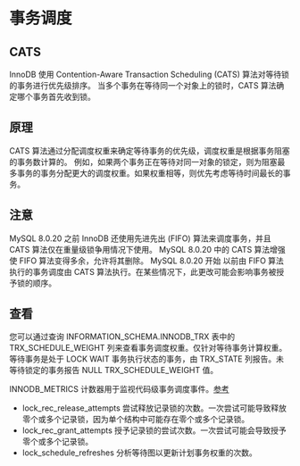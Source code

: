 # 事务调度
## CATS
InnoDB 使用 Contention-Aware Transaction Scheduling (CATS) 算法对等待锁的事务进行优先级排序。
当多个事务在等待同一个对象上的锁时，CATS 算法确定哪个事务首先收到锁。

## 原理
CATS 算法通过分配调度权重来确定等待事务的优先级，调度权重是根据事务阻塞的事务数计算的。
例如，如果两个事务正在等待对同一对象的锁定，则为阻塞最多事务的事务分配更大的调度权重。如果权重相等，则优先考虑等待时间最长的事务。

## 注意
MySQL 8.0.20 之前 InnoDB 还使用先进先出 (FIFO) 算法来调度事务，并且 CATS 算法仅在重量级锁争用情况下使用。
MySQL 8.0.20 中的 CATS 算法增强使 FIFO 算法变得多余，允许将其删除。
MySQL 8.0.20 开始 以前由 FIFO 算法执行的事务调度由 CATS 算法执行。在某些情况下，此更改可能会影响事务被授予锁的顺序。

## 查看
您可以通过查询 INFORMATION_SCHEMA.INNODB_TRX 表中的 TRX_SCHEDULE_WEIGHT 列来查看事务调度权重。仅针对等待事务计算权重。
等待事务是处于 LOCK WAIT 事务执行状态的事务，由 TRX_STATE 列报告。未等待锁定的事务报告 NULL TRX_SCHEDULE_WEIGHT 值。

INNODB_METRICS 计数器用于监视代码级事务调度事件。[参考](https://dev.mysql.com/doc/refman/8.0/en/innodb-information-schema-metrics-table.html)

* lock_rec_release_attempts  尝试释放记录锁的次数。一次尝试可能导致释放零个或多个记录锁，因为单个结构中可能存在零个或多个记录锁。
* lock_rec_grant_attempts    授予记录锁的尝试次数。一次尝试可能会导致授予零个或多个记录锁。
* lock_schedule_refreshes    分析等待图以更新计划事务权重的次数。